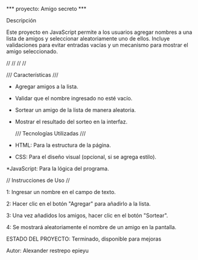 *** proyecto: Amigo secreto ***

Descripción

Este proyecto en JavaScript permite a los usuarios agregar nombres a una lista de amigos y seleccionar aleatoriamente uno de ellos.
Incluye validaciones para evitar entradas vacías y un mecanismo para mostrar el amigo seleccionado.

// // // //

///  Características  ///

* Agregar amigos a la lista.

* Validar que el nombre ingresado no esté vacío.

* Sortear un amigo de la lista de manera aleatoria.

* Mostrar el resultado del sorteo en la interfaz.

  /// Tecnologías Utilizadas ///

* HTML: Para la estructura de la página.

* CSS: Para el diseño visual (opcional, si se agrega estilo).

*JavaScript: Para la lógica del programa.

 // Instrucciones de Uso  //

1: Ingresar un nombre en el campo de texto.

2: Hacer clic en el botón "Agregar" para añadirlo a la lista.

3: Una vez añadidos los amigos, hacer clic en el botón "Sortear".

4: Se mostrará aleatoriamente el nombre de un amigo en la pantalla.

ESTADO DEL PROYECTO: Terminado, disponible para mejoras

Autor: Alexander restrepo epieyu
